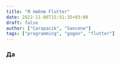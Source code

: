```yaml
---
title: "Я люблю Flutter"
date: 2022-11-06T15:51:35+03:00
draft: false
author: ["Carapacik", "Sancene"]
tags: ["programming", "gogen", "flutter"]
---
```


### Да

